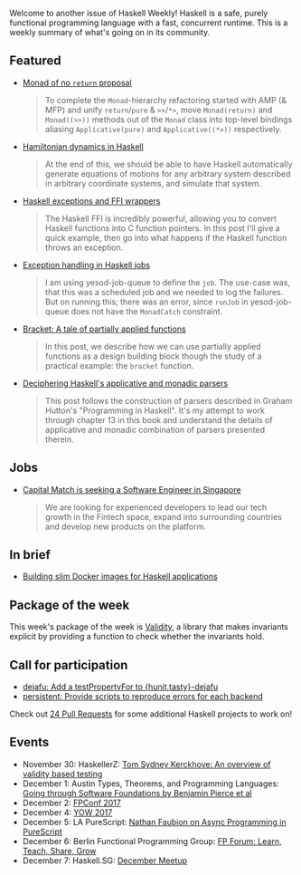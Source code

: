 <!-- 2017-11-30 -->

Welcome to another issue of Haskell Weekly!
Haskell is a safe, purely functional programming language with a fast, concurrent runtime.
This is a weekly summary of what's going on in its community.

## Featured

-   [Monad of no `return` proposal](https://ghc.haskell.org/trac/ghc/wiki/Proposal/MonadOfNoReturn?version=22)

    > To complete the `Monad`-hierarchy refactoring started with AMP (& MFP) and unify `return`/`pure` & `>>`/`*>`, move `Monad(return)` and `Monad((>>))` methods out of the `Monad` class into top-level bindings aliasing `Applicative(pure)` and `Applicative((*>))` respectively.

-   [Hamiltonian dynamics in Haskell](https://blog.jle.im/entry/hamiltonian-dynamics-in-haskell.html)

    > At the end of this, we should be able to have Haskell automatically generate equations of motions for any arbitrary system described in arbitrary coordinate systems, and simulate that system.

-   [Haskell exceptions and FFI wrappers](https://neilmitchell.blogspot.com/2017/11/haskell-exceptions-and-ffi-wrappers.html)

    > The Haskell FFI is incredibly powerful, allowing you to convert Haskell functions into C function pointers. In this post I'll give a quick example, then go into what happens if the Haskell function throws an exception.

-   [Exception handling in Haskell jobs](https://medium.com/lazy-eval/exception-handling-in-haskell-jobs-383835fb73e6)

    > I am using yesod-job-queue to define the `job`. The use-case was, that this was a scheduled job and we needed to log the failures. But on running this; there was an error, since `runJob` in yesod-job-queue does not have the `MonadCatch` constraint.

-   [Bracket: A tale of partially applied functions](https://alternativebit.fr/posts/haskell/bracket/)

    > In this post, we describe how we can use partially applied functions as a design building block though the study of a practical example: the `bracket` function.

-   [Deciphering Haskell's applicative and monadic parsers](https://eli.thegreenplace.net/2017/deciphering-haskells-applicative-and-monadic-parsers/)

    > This post follows the construction of parsers described in Graham Hutton's "Programming in Haskell". It's my attempt to work through chapter 13 in this book and understand the details of applicative and monadic combination of parsers presented therein.

## Jobs

-   [Capital Match is seeking a Software Engineer in Singapore](https://functionaljobs.com/jobs/9053-software-engineer-haskell-full-stack-at-capital-match)

    > We are looking for experienced developers to lead our tech growth in the Fintech space, expand into surrounding countries and develop new products on the platform.

## In brief

-   [Building slim Docker images for Haskell applications](https://futtetennismo.me/posts/docker/2017-11-24-docker-haskell-executables.html)

## Package of the week

This week's package of the week is [Validity](https://hackage.haskell.org/package/validity-0.4.0.2),
a library that makes invariants explicit by providing a function to check whether the invariants hold.

## Call for participation

-   [dejafu: Add a testPropertyFor to {hunit,tasty}-dejafu](https://github.com/barrucadu/dejafu/issues/159)
-   [persistent: Provide scripts to reproduce errors for each backend](https://github.com/yesodweb/persistent/issues/746)

Check out [24 Pull Requests](https://24pullrequests.com/languages/haskell) for some additional Haskell projects to work on!

## Events

-   November 30: HaskellerZ: [Tom Sydney Kerckhove: An overview of validity based testing](https://www.meetup.com/HaskellerZ/events/245248358/)
-   December 1: Austin Types, Theorems, and Programming Languages: [Going through Software Foundations by Benjamin Pierce et al](https://www.meetup.com/Austin-Types-Theorems-and-Programming-Languages/events/245019617/)
-   December 2: [FPConf 2017](https://www.meetup.com/Functional-programming-Moscow-Tech-Meetup/events/244760125/)
-   December 4: [YOW 2017](https://www.meetup.com/Brisbane-Functional-Programming-Group/events/244438498/)
-   December 5: LA PureScript: [Nathan Faubion on Async Programming in PureScript](https://www.meetup.com/LA-PureScript/events/244935247/)
-   December 6: Berlin Functional Programming Group: [FP Forum: Learn, Teach, Share, Grow](https://www.meetup.com/Berlin-Functional-Programming-Group/events/244991423/)
-   December 7: Haskell.SG: [December Meetup](https://www.meetup.com/HASKELL-SG/events/244959310/)
